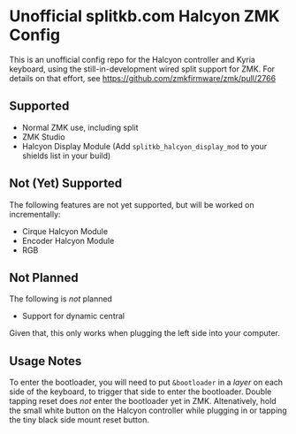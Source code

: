 # Unofficial splitkb.com Halcyon ZMK Config

This is an unofficial config repo for the Halcyon controller and Kyria keyboard, using the 
still-in-development wired split support for ZMK. For details on that effort, see 
https://github.com/zmkfirmware/zmk/pull/2766

## Supported

* Normal ZMK use, including split
* ZMK Studio
* Halcyon Display Module (Add `splitkb_halcyon_display_mod` to your shields list in your build)

## Not (Yet) Supported

The following features are not yet supported, but will be worked on incrementally:

* Cirque Halcyon Module
* Encoder Halcyon Module
* RGB

## Not Planned

The following is *not* planned

* Support for dynamic central

Given that, this only works when plugging the left side into your computer.

## Usage Notes

To enter the bootloader, you will need to put `&bootloader` in a *layer* on each side of the keyboard,
to trigger that side to enter the bootloader. Double tapping reset does *not* enter the bootloader yet
in ZMK. Altenatively, hold the small white button on the Halcyon controller while plugging in or tapping
the tiny black side mount reset button.
